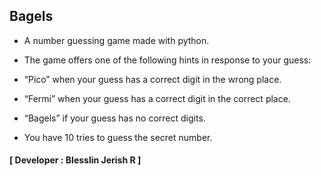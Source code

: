 ## Bagels
- A number guessing game made with python.
- The game offers one of
the following hints in response to your guess:
- “Pico” when your guess has a correct digit in the
wrong place.
- “Fermi” when your guess has a correct
digit in the correct place.
- “Bagels” if your guess
has no correct digits.

- You have 10 tries to guess the
secret number.
#### [ Developer : Blesslin Jerish R ]
